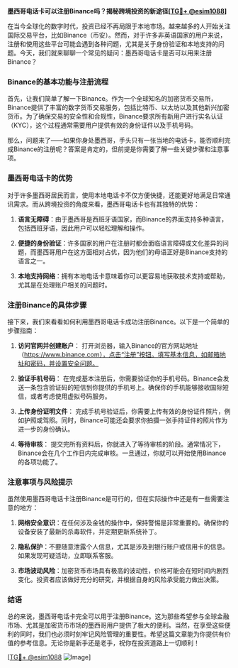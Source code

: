 **墨西哥电话卡可以注册Binance吗？揭秘跨境投资的新途径[[TG💪+ @esim1088](https://t.me/s/esim1088)]**

在当今全球化的数字时代，投资已经不再局限于本地市场。越来越多的人开始关注国际交易平台，比如Binance（币安）。然而，对于许多非英语国家的用户来说，注册和使用这些平台可能会遇到各种问题，尤其是关于身份验证和本地支持的问题。今天，我们就来聊聊一个常见的疑问：墨西哥电话卡是否可以用来注册Binance？

### Binance的基本功能与注册流程

首先，让我们简单了解一下Binance。作为一个全球知名的加密货币交易所，Binance提供了丰富的数字货币交易服务，包括比特币、以太坊以及其他新兴加密货币。为了确保交易的安全性和合规性，Binance要求所有新用户进行实名认证（KYC），这个过程通常需要用户提供有效的身份证件以及手机号码。

那么，问题来了——如果你身处墨西哥，手头只有一张当地的电话卡，能否顺利完成Binance的注册呢？答案是肯定的，但前提是你需要了解一些关键步骤和注意事项。

### 墨西哥电话卡的优势

对于许多墨西哥居民而言，使用本地电话卡不仅方便快捷，还能更好地满足日常通讯需求。而从跨境投资的角度来看，墨西哥电话卡也有其独特的优势：

1. **语言无障碍**：由于墨西哥是西班牙语国家，而Binance的界面支持多种语言，包括西班牙语，因此用户可以轻松理解和操作。
   
2. **便捷的身份验证**：许多国家的用户在注册时都会面临语言障碍或文化差异的问题，而墨西哥用户在这方面相对占优，因为他们的母语正好是Binance支持的语言之一。

3. **本地支持网络**：拥有本地电话卡意味着你可以更容易地获取技术支持或帮助，尤其是在处理账户相关的问题时。

### 注册Binance的具体步骤

接下来，我们来看看如何利用墨西哥电话卡成功注册Binance。以下是一个简单的步骤指南：

1. **访问官网并创建账户**：
   打开浏览器，输入Binance的官方网站地址（https://www.binance.com），点击“注册”按钮。填写基本信息，如邮箱地址和密码，并设置安全问题。

2. **验证手机号码**：
   在完成基本注册后，你需要验证你的手机号码。Binance会发送一条包含验证码的短信到你提供的手机号上。确保你的手机能够接收国际短信，或者考虑使用虚拟号码服务。

3. **上传身份证明文件**：
   完成手机号验证后，你需要上传有效的身份证件照片，例如护照或驾照。同时，Binance可能还会要求你拍摄一张手持证件的照片作为进一步的身份确认。

4. **等待审核**：
   提交完所有资料后，你就进入了等待审核的阶段。通常情况下，Binance会在几个工作日内完成审核。一旦通过，你就可以开始使用Binance的各项功能了。

### 注意事项与风险提示

虽然使用墨西哥电话卡注册Binance是可行的，但在实际操作中还是有一些需要注意的地方：

1. **网络安全意识**：在任何涉及金钱的操作中，保持警惕是非常重要的。确保你的设备安装了最新的杀毒软件，并定期更新系统补丁。

2. **隐私保护**：不要随意泄露个人信息，尤其是涉及到银行账户或信用卡的信息。如果发现可疑活动，立即联系客服。

3. **市场波动风险**：加密货币市场具有极高的波动性，价格可能会在短时间内剧烈变化。投资者应该做好充分的研究，并根据自身的风险承受能力做出决策。

### 结语

总的来说，墨西哥电话卡完全可以用于注册Binance。这为那些希望参与全球金融市场、尤其是加密货币市场的墨西哥用户提供了极大的便利。当然，在享受这些便利的同时，我们也必须时刻牢记风险管理的重要性。希望这篇文章能为你提供有价值的参考信息。无论你是新手还是老手，祝你在投资道路上一切顺利！

[[TG💪+ @esim1088](https://t.me/s/esim1088) ![Image](https://i.postimg.cc/4NQfJmqS/Snipaste-2025-05-13-00-14-12.png)]